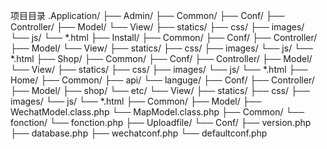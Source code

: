 ﻿项目目录
    .Application/
    ├── Admin/
        ├── Common/
        ├── Conf/
        ├── Controller/
        ├── Model/
        └── View/
            ├── statics/
                ├── css/
                ├── images/
                └── js/
            └── *.html
    ├── Install/
        ├── Common/
        ├── Conf/
        ├── Controller/
        ├── Model/
        └── View/
            ├── statics/
                ├── css/
                ├── images/
                └── js/
            └── *.html
    ├── Shop/
        ├── Common/
        ├── Conf/
        ├── Controller/
        ├── Model/
        └── View/
            ├── statics/
                ├── css/
                ├── images/
                └── js/
            └── *.html
    ├── Home/
        ├── Common/
            ├── api/
            └── languge/
        ├── Conf/
        ├── Controller/
        ├── Model/
            ├── shop/
            └── etc/
        └── View/
            ├── statics/
                ├── css/
                ├── images/
                └── js/
            └── *.html
    ├── Common/
		├── Model/
			├── WechatModel.class.php
            └── MapModel.class.php
        ├── Common/
            └── fonction/
                └── fonction.php
        ├── Uploadfile/
        └── Conf/
            ├── version.php
            ├── database.php
            ├── wechatconf.php
            └── defaultconf.php